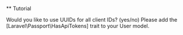 

** Tutorial

Would you like to use UUIDs for all client IDs? (yes/no)
Please add the [Laravel\Passport\HasApiTokens] trait to your User model.  